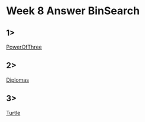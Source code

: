 ﻿# Week 8 Answer BinSearch  

## 1>     
[PowerOfThree](https://leetcode.com/problems/power-of-three/description/) 

## 2> 
[Diplomas](http://informatics.mccme.ru/mod/statements/view3.php?id=1966&chapterid=1923)
 

## 3> 
[Turtle](http://informatics.mccme.ru/mod/statements/view3.php?id=1966&chapterid=894)  
  
    
   


